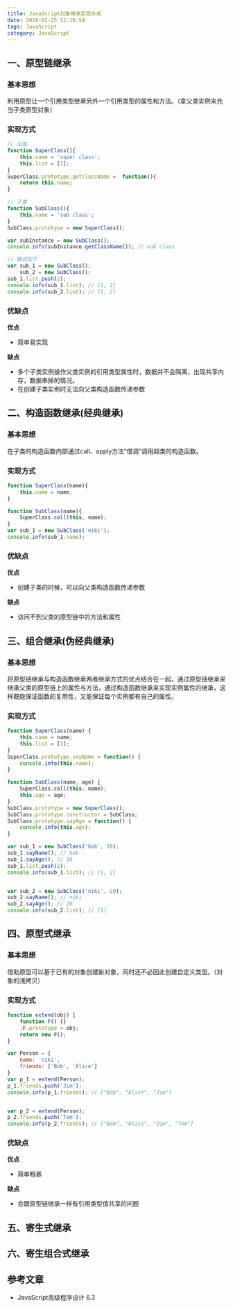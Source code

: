```yaml
---
title: JavaScript对象继承实现方式
date: 2018-02-25 11:16:54
tags: JavaScript
category: JavaScript
---
```


## 一、原型链继承
### 基本思想
利用原型让一个引用类型继承另外一个引用类型的属性和方法。（拿父类实例来充当子类原型对象）

### 实现方式
```javascript
// 父类
function SuperClass(){
    this.name = 'super class';
    this.list = [1];
}
SuperClass.prototype.getClassName =  function(){
    return this.name;
}

// 子类
function SubClass(){
    this.name = 'sub class';
}
SubClass.prototype = new SuperClass();

var subInstance = new SubClass();
console.info(subInstance.getClassName()); // sub class

// 缺点如下
var sub_1 = new SubClass(),
    sub_2 = new SubClass();
sub_1.list.push(2);
console.info(sub_1.list); // [1, 2]
console.info(sub_2.list); // [1, 2]

```

### 优缺点
**优点**
 - 简单易实现

**缺点**
 - 多个子类实例操作父类实例的引用类型属性时，数据并不会隔离，出现共享内存，数据串掉的情况。
 - 在创建子类实例时无法向父类构造函数传递参数

## 二、构造函数继承(经典继承)
### 基本思想
在子类的构造函数内部通过call、apply方法“借调”调用超类的构造函数。

### 实现方式
```javascript
function SuperClass(name){
    this.name = name;
}

function SubClass(name){
    SuperClass.call(this, name);
}
var sub_1 = new SubClass('niki');
console.info(sub_1.name);
```

### 优缺点
**优点**
 - 创建子类的时候，可以向父类构造函数传递参数

**缺点**
 - 访问不到父类的原型链中的方法和属性

## 三、组合继承(伪经典继承)
### 基本思想
将原型链继承与构造函数继承两者继承方式的优点结合在一起，通过原型链继承来继承父类的原型链上的属性与方法，通过构造函数继承来实现实例属性的继承，这样既能保证函数的复用性，又能保证每个实例都有自己的属性。
### 实现方式
```javascript
function SuperClass(name) {
    this.name = name;
    this.list = [1];
}
SuperClass.prototype.sayName = function() {
    console.info(this.name);
}

function SubClass(name, age) {
    SuperClass.call(this, name);
    this.age = age;
}
SubClass.prototype = new SuperClass();
SubClass.prototype.constructor = SubClass;
SubClass.prototype.sayAge = function() {
    console.info(this.age);
}

var sub_1 = new SubClass('bob', 18);
sub_1.sayName(); // bob
sub_1.sayAge(); // 18
sub_1.list.push(2);
console.info(sub_1.list); // [1, 2]


var sub_2 = new SubClass('niki', 20);
sub_2.sayName(); // niki
sub_2.sayAge(); // 20
console.info(sub_2.list); // [1]
```


## 四、原型式继承
### 基本思想
借助原型可以基于已有的对象创建新对象，同时还不必因此创建自定义类型。（对象的浅拷贝）

### 实现方式
```javascript
function extend(obj) {
    function F() {}
    ;F.prototype = obj;
    return new F();
}

var Person = {
    name: 'niki',
    friends: ['Bob', 'Alice']
}
var p_1 = extend(Person);
p_1.friends.push('Jim');
console.info(p_1.friends); // ["Bob", "Alice", "Jim"]


var p_2 = extend(Person);
p_2.friends.push('Tom');
console.info(p_2.friends); // ["Bob", "Alice", "Jim", "Tom"]
```

### 优缺点
**优点**
 - 简单粗暴

**缺点**
 - 会跟原型链继承一样有引用类型值共享的问题

## 五、寄生式继承

## 六、寄生组合式继承

## 参考文章
 - JavaScript高级程序设计 6.3

